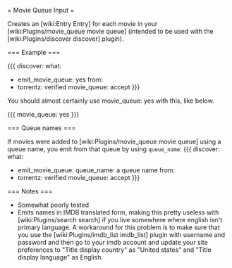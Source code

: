 = Movie Queue Input =

Creates an [wiki:Entry Entry] for each movie in your [wiki:Plugins/movie_queue movie queue] (intended to be used with the [wiki:Plugins/discover discover] plugin).

=== Example ===

{{{
discover:
  what:
  - emit_movie_queue: yes
  from:
  - torrentz: verified
movie_queue: accept
}}}

You should almost certainly use movie_queue: yes with this, like below.

{{{
movie_queue: yes
}}}

=== Queue names ===

If movies were added to [wiki:Plugins/movie_queue movie queue] using a queue name, you emit from that queue by using `queue_name`:
{{{
discover:
  what:
  - emit_movie_queue:
      queue_name: a queue name
  from:
  - torrentz: verified
movie_queue: accept
}}}

=== Notes ===

 * Somewhat poorly tested
 * Emits names in IMDB translated form, making this pretty useless with [wiki:Plugins/search search] if you live somewhere where english isn't primary language. A workaround for this problem is to make sure that you use the [wiki:Plugins/imdb_list imdb_list] plugin with username and password and then go to your imdb account and update your site preferences to "Title display country" as "United states" and "Title display language" as English.